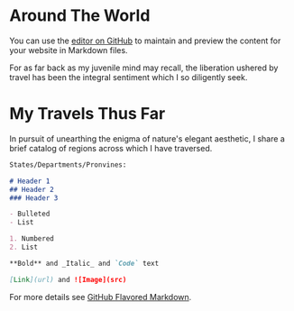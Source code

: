 # Around The World

You can use the [editor on GitHub](https://github.com/aaronxamaya/AroundTheWorld/edit/master/README.md) to maintain and preview the content for your website in Markdown files.

For as far back as my juvenile mind may recall, the liberation ushered by travel has been the integral sentiment which I so diligently seek.

# My Travels Thus Far

In pursuit of unearthing the enigma of nature's elegant aesthetic, I share a brief catalog of regions across which I have traversed.

```markdown
States/Departments/Pronvines:

# Header 1
## Header 2
### Header 3

- Bulleted
- List

1. Numbered
2. List

**Bold** and _Italic_ and `Code` text

[Link](url) and ![Image](src)
```

For more details see [GitHub Flavored Markdown](https://guides.github.com/features/mastering-markdown/).
